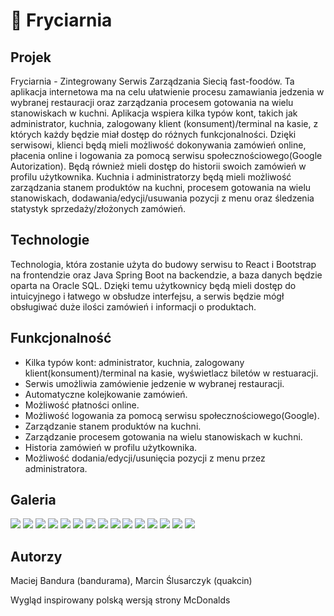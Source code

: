 # 🍟 Fryciarnia
## Projek
Fryciarnia - Zintegrowany Serwis Zarządzania Siecią fast-foodów. Ta aplikacja internetowa ma
na celu ułatwienie procesu zamawiania jedzenia w wybranej restauracji oraz zarządzania procesem
gotowania na wielu stanowiskach w kuchni. Aplikacja wspiera kilka typów kont, takich jak
administrator, kuchnia, zalogowany klient (konsument)/terminal na kasie, z których każdy
będzie miał dostęp do różnych funkcjonalności.
Dzięki serwisowi, klienci będą mieli możliwość dokonywania zamówień online, płacenia online i
logowania za pomocą serwisu społecznościowego(Google Autorization). Będą również mieli dostęp
do historii swoich zamówień w profilu użytkownika.
Kuchnia i administratorzy będą mieli możliwość zarządzania stanem produktów na kuchni,
procesem gotowania na wielu stanowiskach, dodawania/edycji/usuwania pozycji z menu oraz
śledzenia statystyk sprzedaży/złożonych zamówień.

## Technologie
Technologia, która zostanie użyta do budowy serwisu to React i Bootstrap na frontendzie oraz
Java Spring Boot na backendzie, a baza danych będzie oparta na Oracle SQL. Dzięki temu
użytkownicy będą mieli dostęp do intuicyjnego i łatwego w obsłudze interfejsu, a serwis będzie mógł
obsługiwać duże ilości zamówień i informacji o produktach.

## Funkcjonalność
- Kilka typów kont: administrator, kuchnia, zalogowany klient(konsument)/terminal na kasie, wyświetlacz biletów w restuaracji.
- Serwis umożliwia zamówienie jedzenie w wybranej restauracji.
- Automatyczne kolejkowanie zamówień.
- Możliwość płatności online.
- Możliwość logowania za pomocą serwisu społecznościowego(Google).
- Zarządzanie stanem produktów na kuchni.
- Zarządzanie procesem gotowania na wielu stanowiskach w kuchni.
- Historia zamówień w profilu użytkownika.
- Możliwość dodania/edycji/usunięcia pozycji z menu przez administratora.

## Galeria
![](https://raw.githubusercontent.com/bandurama/Fryciarnia/master/__gallery/s1.jpg)
![](https://raw.githubusercontent.com/bandurama/Fryciarnia/master/__gallery/s2.jpg)
![](https://raw.githubusercontent.com/bandurama/Fryciarnia/master/__gallery/s3.jpg)
![](https://raw.githubusercontent.com/bandurama/Fryciarnia/master/__gallery/s4.jpg)
![](https://raw.githubusercontent.com/bandurama/Fryciarnia/master/__gallery/s5.jpg)
![](https://raw.githubusercontent.com/bandurama/Fryciarnia/master/__gallery/s6.jpg)
![](https://raw.githubusercontent.com/bandurama/Fryciarnia/master/__gallery/s7.jpg)
![](https://raw.githubusercontent.com/bandurama/Fryciarnia/master/__gallery/s8.jpg)
![](https://raw.githubusercontent.com/bandurama/Fryciarnia/master/__gallery/s9.jpg)
![](https://raw.githubusercontent.com/bandurama/Fryciarnia/master/__gallery/s10.jpg)
![](https://raw.githubusercontent.com/bandurama/Fryciarnia/master/__gallery/s11.jpg)
![](https://raw.githubusercontent.com/bandurama/Fryciarnia/master/__gallery/s12.jpg)
![](https://raw.githubusercontent.com/bandurama/Fryciarnia/master/__gallery/s13.jpg)
![](https://raw.githubusercontent.com/bandurama/Fryciarnia/master/__gallery/s14.jpg)
![](https://raw.githubusercontent.com/bandurama/Fryciarnia/master/__gallery/s15.jpg)

## Autorzy
Maciej Bandura (bandurama), Marcin Ślusarczyk (quakcin)

Wygląd inspirowany polską wersją strony McDonalds
